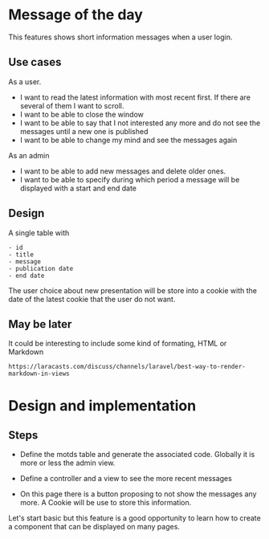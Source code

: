 # Message of the day

This features shows short information messages when a user login.

## Use cases

As a user.

* I want to read the latest information with most recent first. If there are several of them I want to scroll.
* I want to be able to close the window
* I want to be able to say that I not interested any more and do not see the messages until a new one is published
* I want to be able to change my mind and see the messages again

As an admin

* I want to be able to add new messages and delete older ones.
* I want to be able to specify during which period a message will be displayed with a start and end date 

## Design

A single table with

    - id
    - title
    - message
    - publication date
    - end date
    
The user choice about new presentation will be store into a cookie with the date of the latest cookie that the user do not want.

## May be later

It could be interesting to include some kind of formating, HTML or Markdown

    https://laracasts.com/discuss/channels/laravel/best-way-to-render-markdown-in-views

# Design and implementation

## Steps

* Define the motds table and generate the associated code. Globally it is more or less the admin view.
* Define a controller and a view to see the more recent messages

* On this page there is a button proposing to not show the messages any more. A Cookie will be use to store this information.

Let's start basic but this feature is a good opportunity to learn how to create a component that can be displayed on many pages.